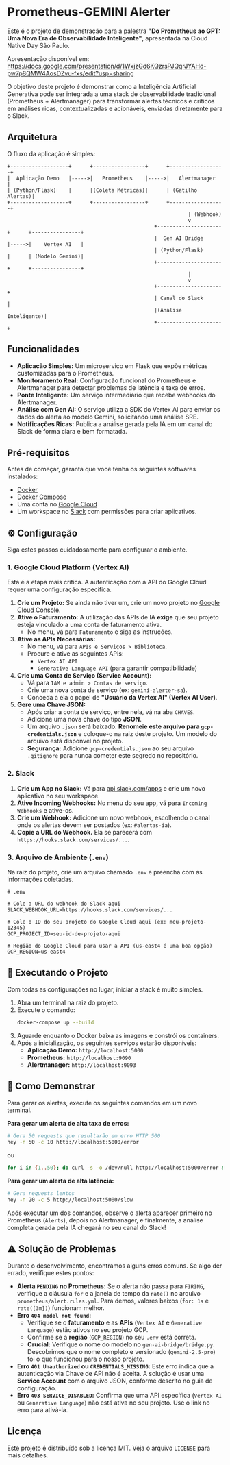 # Prometheus-GEMINI Alerter

Este é o projeto de demonstração para a palestra **"Do Prometheus ao GPT: Uma Nova Era de Observabilidade Inteligente"**, apresentada na Cloud Native Day São Paulo.

Apresentação disponível em: https://docs.google.com/presentation/d/1WxjzGd6KQzrsPJQqrJYAHd-pw7p8QMW4AosDZvu-fxs/edit?usp=sharing

O objetivo deste projeto é demonstrar como a Inteligência Artificial Generativa pode ser integrada a uma stack de observabilidade tradicional (Prometheus + Alertmanager) para transformar alertas técnicos e críticos em análises ricas, contextualizadas e acionáveis, enviadas diretamente para o Slack.

## Arquitetura

O fluxo da aplicação é simples:

```
+-------------------+      +-----------------+      +------------------+
|  Aplicação Demo   |----->|   Prometheus    |----->|   Alertmanager   |
| (Python/Flask)    |      |(Coleta Métricas)|      | (Gatilho Alertas)|
+-------------------+      +-----------------+      +------------------+
                                                           | (Webhook)
                                                           v
                                                +---------------------+      +----------------+
                                                |  Gen AI Bridge      |----->|    Vertex AI   |
                                                | (Python/Flask)      |      | (Modelo Gemini)|
                                                +---------------------+      +----------------+
                                                           |
                                                           v
                                                +---------------------+
                                                | Canal do Slack      |
                                                |(Análise Inteligente)|
                                                +---------------------+
```

## Funcionalidades

  - **Aplicação Simples:** Um microserviço em Flask que expõe métricas customizadas para o Prometheus.
  - **Monitoramento Real:** Configuração funcional do Prometheus e Alertmanager para detectar problemas de latência e taxa de erros.
  - **Ponte Inteligente:** Um serviço intermediário que recebe webhooks do Alertmanager.
  - **Análise com Gen AI:** O serviço utiliza a SDK do Vertex AI para enviar os dados do alerta ao modelo Gemini, solicitando uma análise SRE.
  - **Notificações Ricas:** Publica a análise gerada pela IA em um canal do Slack de forma clara e bem formatada.

## Pré-requisitos

Antes de começar, garanta que você tenha os seguintes softwares instalados:

  - [Docker](https://www.docker.com/get-started)
  - [Docker Compose](https://docs.docker.com/compose/install/)
  - Uma conta no [Google Cloud](https://cloud.google.com/)
  - Um workspace no [Slack](https://slack.com/) com permissões para criar aplicativos.

## ⚙️ Configuração

Siga estes passos cuidadosamente para configurar o ambiente.

### 1\. Google Cloud Platform (Vertex AI)

Esta é a etapa mais crítica. A autenticação com a API do Google Cloud requer uma configuração específica.

1.  **Crie um Projeto:** Se ainda não tiver um, crie um novo projeto no [Google Cloud Console](https://console.cloud.google.com/).
2.  **Ative o Faturamento:** A utilização das APIs de IA **exige** que seu projeto esteja vinculado a uma conta de faturamento ativa.
      - No menu, vá para `Faturamento` e siga as instruções.
3.  **Ative as APIs Necessárias:**
      - No menu, vá para `APIs e Serviços > Biblioteca`.
      - Procure e ative as seguintes APIs:
          - `Vertex AI API`
          - `Generative Language API` (para garantir compatibilidade)
4.  **Crie uma Conta de Serviço (Service Account):**
      - Vá para `IAM e admin > Contas de serviço`.
      - Crie uma nova conta de serviço (ex: `gemini-alerter-sa`).
      - Conceda a ela o papel de **"Usuário da Vertex AI" (Vertex AI User)**.
5.  **Gere uma Chave JSON:**
      - Após criar a conta de serviço, entre nela, vá na aba `CHAVES`.
      - Adicione uma nova chave do tipo **JSON**.
      - Um arquivo `.json` será baixado. **Renomeie este arquivo para `gcp-credentials.json`** e coloque-o na raiz deste projeto. Um modelo do arquivo está disponvel no projeto.
      - **Segurança:** Adicione `gcp-credentials.json` ao seu arquivo `.gitignore` para nunca cometer este segredo no repositório.

### 2\. Slack

1.  **Crie um App no Slack:** Vá para [api.slack.com/apps](https://api.slack.com/apps) e crie um novo aplicativo no seu workspace.
2.  **Ative Incoming Webhooks:** No menu do seu app, vá para `Incoming Webhooks` e ative-os.
3.  **Crie um Webhook:** Adicione um novo webhook, escolhendo o canal onde os alertas devem ser postados (ex: `#alertas-ia`).
4.  **Copie a URL do Webhook.** Ela se parecerá com `https://hooks.slack.com/services/...`.

### 3\. Arquivo de Ambiente (`.env`)

Na raiz do projeto, crie um arquivo chamado `.env` e preencha com as informações coletadas.

```
# .env

# Cole a URL do webhook do Slack aqui
SLACK_WEBHOOK_URL=https://hooks.slack.com/services/...

# Cole o ID do seu projeto do Google Cloud aqui (ex: meu-projeto-12345)
GCP_PROJECT_ID=seu-id-de-projeto-aqui

# Região do Google Cloud para usar a API (us-east4 é uma boa opção)
GCP_REGION=us-east4
```

## 🚀 Executando o Projeto

Com todas as configurações no lugar, iniciar a stack é muito simples.

1.  Abra um terminal na raiz do projeto.
2.  Execute o comando:
    ```bash
    docker-compose up --build
    ```
3.  Aguarde enquanto o Docker baixa as imagens e constrói os containers.
4.  Após a inicialização, os seguintes serviços estarão disponíveis:
      - **Aplicação Demo:** `http://localhost:5000`
      - **Prometheus:** `http://localhost:9090`
      - **Alertmanager:** `http://localhost:9093`

## 🧪 Como Demonstrar

Para gerar os alertas, execute os seguintes comandos em um novo terminal.

**Para gerar um alerta de alta taxa de erros:**

```bash
# Gera 50 requests que resultarão em erro HTTP 500
hey -n 50 -c 10 http://localhost:5000/error
```
ou 

```bash
for i in {1..50}; do curl -s -o /dev/null http://localhost:5000/error & done   
```

**Para gerar um alerta de alta latência:**

```bash
# Gera requests lentos
hey -n 20 -c 5 http://localhost:5000/slow
```

Após executar um dos comandos, observe o alerta aparecer primeiro no Prometheus (`Alerts`), depois no Alertmanager, e finalmente, a análise completa gerada pela IA chegará no seu canal do Slack\!

## ⚠️ Solução de Problemas

Durante o desenvolvimento, encontramos alguns erros comuns. Se algo der errado, verifique estes pontos:

  - **Alerta `PENDING` no Prometheus:** Se o alerta não passa para `FIRING`, verifique a cláusula `for` e a janela de tempo da `rate()` no arquivo `prometheus/alert.rules.yml`. Para demos, valores baixos (`for: 1s` e `rate([3m])`) funcionam melhor.
  - **Erro `404 model not found`:**
      - Verifique se o **faturamento** e as **APIs** (`Vertex AI` e `Generative Language`) estão ativos no seu projeto GCP.
      - Confirme se a **região** (`GCP_REGION`) no seu `.env` está correta.
      - **Crucial:** Verifique o nome do modelo no `gen-ai-bridge/bridge.py`. Descobrimos que o nome completo e versionado (`gemini-2.5-pro`) foi o que funcionou para o nosso projeto.
  - **Erro `401 Unauthorized` ou `CREDENTIALS_MISSING`:** Este erro indica que a autenticação via Chave de API não é aceita. A solução é usar uma **Service Account** com o arquivo JSON, conforme descrito no guia de configuração.
  - **Erro `403 SERVICE_DISABLED`:** Confirma que uma API específica (`Vertex AI` ou `Generative Language`) não está ativa no seu projeto. Use o link no erro para ativá-la.

## Licença

Este projeto é distribuído sob a licença MIT. Veja o arquivo `LICENSE` para mais detalhes.
